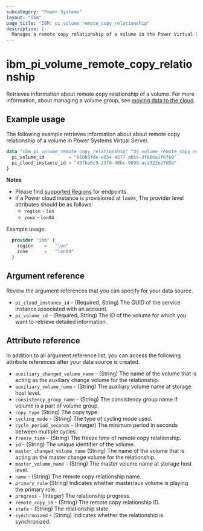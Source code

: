 ```yaml
---
subcategory: "Power Systems"
layout: "ibm"
page_title: "IBM: pi_volume_remote_copy_relationship"
description: |-
  Manages a remote copy relationship of a volume in the Power Virtual Server cloud.
---
```


# ibm_pi_volume_remote_copy_relationship
Retrieves information about remote copy relationship of a volume. For more information, about managing a volume group, see [moving data to the cloud](https://cloud.ibm.com/docs/power-iaas?topic=power-iaas-moving-data-to-the-cloud).

## Example usage
The following example retrieves information about about remote copy relationship of a volume in Power Systems Virtual Server.

```terraform
data "ibm_pi_volume_remote_copy_relationship" "ds_volume_remote_copy_relationships" {
  pi_volume_id         = "810b5fde-e054-4577-ab5e-3f866a1f6f60"
  pi_cloud_instance_id = "49fba6c9-23f8-40bc-9899-aca322ee7d5b"
}
```

**Notes**
- Please find [supported Regions](https://cloud.ibm.com/apidocs/power-cloud#endpoint) for endpoints.
- If a Power cloud instance is provisioned at `lon04`, The provider level attributes should be as follows:
  - `region` - `lon`
  - `zone` - `lon04`
  
Example usage:
  ```terraform
    provider "ibm" {
      region    =   "lon"
      zone      =   "lon04"
    }
  ```
  
## Argument reference
Review the argument references that you can specify for your data source. 

- `pi_cloud_instance_id` - (Required, String) The GUID of the service instance associated with an account.
- `pi_volume_id` - (Required, String) The ID of the volume for which you want to retrieve detailed information.

## Attribute reference
In addition to all argument reference list, you can access the following attribute references after your data source is created. 

- `auxiliary_changed_volume_name` - (String) The name of the volume that is acting as the auxiliary change volume for the relationship.
- `auxiliary_volume_name` - (String) The auxiliary volume name at storage host level.
- `consistency_group_name` - (String) The consistency group name if volume is a part of volume group.
- `copy_type` (String) The copy type.
- `cycling_mode` - (String) The type of cycling mode used.
- `cycle_period_seconds` - (Integer) The minimum period in seconds between multiple cycles.
- `freeze_time` - (String) The freeze time of remote copy relationship.
- `id` - (String) The unique identifier of the volume.
- `master_changed_volume_name` (String) The name of the volume that is acting as the master change volume for the relationship.
- `master_volume_name` - (String) The master volume name at storage host level.
- `name` - (String) The remote copy relationship name.
- `primary_role` (String) Indicates whether master/aux volume is playing the primary role.
- `progress` - (Integer) The relationship progress.
- `remote_copy_id` - (String) The remote copy relationship ID.
- `state` - (String) The relationship state.
- `synchronized` - (String) Indicates whether the relationship is synchronized.
